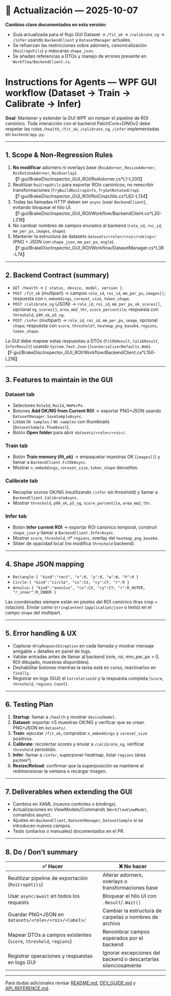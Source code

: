 # 📌 Actualización — 2025-10-07

**Cambios clave documentados en esta versión:**
- Guía actualizada para el flujo GUI Dataset → `/fit_ok` → `/calibrate_ng` → `/infer` usando `BackendClient` y `DatasetManager` actuales.
- Se refuerzan las restricciones sobre adorners, canonicalización (`RoiCropUtils`) y máscaras `shape_json`.
- Se añaden referencias a DTOs y manejo de errores presente en `Workflow/BackendClient.cs`.

# Instructions for Agents — WPF GUI workflow (Dataset → Train → Calibrate → Infer)

**Goal**: Mantener y extender la GUI WPF sin romper el pipeline de ROI canónico. Toda interacción con el backend PatchCore+DINOv2 debe respetar las rutas `/health`, `/fit_ok`, `/calibrate_ng`, `/infer` implementadas en `backend/app.py`.

---

## 1. Scope & Non-Regression Rules

1. **No modificar** adorners ni overlays base (`RoiAdorner`, `ResizeAdorner`, `RoiRotateAdorner`, `RoiOverlay`).【F:gui/BrakeDiscInspector_GUI_ROI/RoiAdorner.cs†L1-L200】
2. Reutilizar `RoiCropUtils` para exportar ROIs canónicos; no reescribir transformaciones (`TryBuildRoiCropInfo`, `TryGetRotatedCrop`).【F:gui/BrakeDiscInspector_GUI_ROI/RoiCropUtils.cs†L62-L134】
3. Todas las llamadas HTTP deben ser `async` (usar `BackendClient`), evitando bloquear el hilo UI.【F:gui/BrakeDiscInspector_GUI_ROI/Workflow/BackendClient.cs†L20-L218】
4. No cambiar nombres de campos enviados al backend (`role_id`, `roi_id`, `mm_per_px`, `images`, `shape`).
5. Mantener la estructura de datasets `datasets/<role>/<roi>/<ok|ng>/` (PNG + JSON con `shape_json`, `mm_per_px`, `angle`).【F:gui/BrakeDiscInspector_GUI_ROI/Workflow/DatasetManager.cs†L38-L74】

---

## 2. Backend Contract (summary)

- `GET /health` → `{ status, device, model, version }`.
- `POST /fit_ok` (multipart) → campos `role_id`, `roi_id`, `mm_per_px`, `images[]`; respuesta con `n_embeddings`, `coreset_size`, `token_shape`.
- `POST /calibrate_ng` (JSON) → `role_id`, `roi_id`, `mm_per_px`, `ok_scores[]`, opcional `ng_scores[]`, `area_mm2_thr`, `score_percentile`; respuesta con `threshold`, `p99_ok`, `p5_ng`.
- `POST /infer` (multipart) → `role_id`, `roi_id`, `mm_per_px`, `image`, opcional `shape`; respuesta con `score`, `threshold?`, `heatmap_png_base64`, `regions`, `token_shape`.

La GUI debe mapear estas respuestas a DTOs (`FitOkResult`, `CalibResult`, `InferResult`) usando `System.Text.Json` (`JsonSerializerDefaults.Web`).【F:gui/BrakeDiscInspector_GUI_ROI/Workflow/BackendClient.cs†L150-L218】

---

## 3. Features to maintain in the GUI

### Dataset tab
- Selectores `RoleId`, `RoiId`, `MmPerPx`.
- Botones **Add OK/NG from Current ROI** → exportar PNG+JSON usando `DatasetManager.SaveSampleAsync`.
- Listas `OK samples` / `NG samples` con thumbnails (`DatasetSample.Thumbnail`).
- Botón **Open folder** para abrir `datasets/<role>/<roi>/`.

### Train tab
- Botón **Train memory (fit_ok)** → empaquetar muestras OK (`images[]`) y llamar a `BackendClient.FitOkAsync`.
- Mostrar `n_embeddings`, `coreset_size`, `token_shape` devueltos.

### Calibrate tab
- Recopilar scores OK/NG (reutilizando `/infer` sin threshold) y llamar a `BackendClient.CalibrateAsync`.
- Mostrar `threshold`, `p99_ok`, `p5_ng`, `score_percentile`, `area_mm2_thr`.

### Infer tab
- Botón **Infer current ROI** → exportar ROI canónico temporal, construir `shape_json` y llamar a `BackendClient.InferAsync`.
- Mostrar `score`, `threshold`, nº `regions`, overlay del `heatmap_png_base64`.
- Slider de opacidad local (no modifica `threshold` backend).

---

## 4. Shape JSON mapping

- `Rectangle`: `{ "kind":"rect", "x":0, "y":0, "w":W, "h":H }`
- `Circle`: `{ "kind":"circle", "cx":CX, "cy":CY, "r":R }`
- `Annulus`: `{ "kind":"annulus", "cx":CX, "cy":CY, "r":R_OUTER, "r_inner":R_INNER }`

Las coordenadas siempre están en píxeles del ROI canónico (tras crop + rotación). Enviar como `StringContent` (`application/json` o texto) en el campo `shape` del multipart.

---

## 5. Error handling & UX

- Capturar `HttpRequestException` en cada llamada y mostrar mensaje amigable + detalles en panel de logs.
- Validar entradas antes de llamar al backend (role, roi, mm_per_px > 0, ROI dibujado, muestras disponibles).
- Deshabilitar botones mientras la tarea está en curso, reactivarlos en `finally`.
- Registrar en logs (GUI) el `CorrelationId` y la respuesta completa (`score`, `threshold`, `regions.Count`).

---

## 6. Testing Plan

1. **Startup**: llamar a `/health` y mostrar `device`/`model`.
2. **Dataset**: exportar ≥5 muestras OK/NG y verificar que se crean PNG+JSON en `datasets/`.
3. **Train**: ejecutar `/fit_ok`, comprobar `n_embeddings` y `coreset_size` positivos.
4. **Calibrate**: recolectar scores y enviar a `/calibrate_ng`, verificar `threshold` persistido.
5. **Infer**: llamar a `/infer`, superponer heatmap, listar `regions` (área px/mm²).
6. **Resize/Reload**: confirmar que la superposición se mantiene al redimensionar la ventana o recargar imagen.

---

## 7. Deliverables when extending the GUI

- Cambios en XAML (nuevos controles o bindings).
- Actualizaciones en ViewModels/Commands (`WorkflowViewModel`, comandos async).
- Ajustes en `BackendClient`, `DatasetManager`, `DatasetSample` si se introducen nuevos campos.
- Tests (unitarios o manuales) documentados en el PR.

---

## 8. Do / Don’t summary

| ✅ Hacer | ❌ No hacer |
|---------|-------------|
| Reutilizar pipeline de exportación (`RoiCropUtils`) | Alterar adorners, overlays o transformaciones base |
| Usar `async/await` en todos los requests | Bloquear el hilo UI con `.Result`/`.Wait()` |
| Guardar PNG+JSON en `datasets/<role>/<roi>/<label>/` | Cambiar la estructura de carpetas o nombres de archivo |
| Mapear DTOs a campos existentes (`score`, `threshold`, `regions`) | Renombrar campos esperados por el backend |
| Registrar operaciones y respuestas en logs GUI | Ignorar excepciones del backend o descartarlas silenciosamente |

---

Para dudas adicionales revisar [README.md](README.md), [DEV_GUIDE.md](DEV_GUIDE.md) y [API_REFERENCE.md](API_REFERENCE.md).
